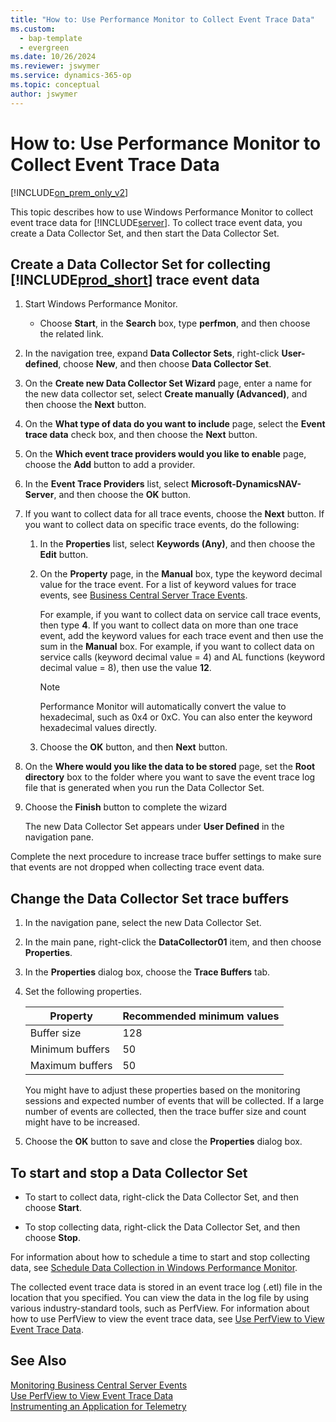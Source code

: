 ```yaml
---
title: "How to: Use Performance Monitor to Collect Event Trace Data"
ms.custom:
  - bap-template
  - evergreen
ms.date: 10/26/2024
ms.reviewer: jswymer
ms.service: dynamics-365-op
ms.topic: conceptual
author: jswymer
---
```

# How to: Use Performance Monitor to Collect Event Trace Data

[!INCLUDE[on_prem_only_v2](../developer/includes/on_prem_only_v2.md)]

This topic describes how to use Windows Performance Monitor to collect event trace data for [!INCLUDE[server](../developer/includes/server.md)]. To collect trace event data, you create a Data Collector Set, and then start the Data Collector Set.  
  
## Create a Data Collector Set for collecting [!INCLUDE[prod_short](../developer/includes/prod_short.md)] trace event data  
  
1.  Start Windows Performance Monitor.  
  
    -   Choose **Start**, in the **Search** box, type **perfmon**, and then choose the related link.  
  
2.  In the navigation tree, expand **Data Collector Sets**, right-click **User-defined**, choose **New**, and then choose **Data Collector Set**.  
  
3.  On the **Create new Data Collector Set Wizard** page, enter a name for the new data collector set, select **Create manually \(Advanced\)**, and then choose the **Next** button.  
  
4.  On the **What type of data do you want to include** page, select the **Event trace data** check box, and then choose the **Next** button.  
  
5.  On the **Which event trace providers would you like to enable** page, choose the **Add** button to add a provider.  
  
6.  In the **Event Trace Providers** list, select **Microsoft-DynamicsNAV-Server**, and then choose the **OK** button.  
  
7.  If you want to collect data for all trace events, choose the **Next** button. If you want to collect data on specific trace events, do the following:  
  
    1.  In the **Properties** list, select **Keywords \(Any\)**, and then choose the **Edit** button.  
  
    2.  On the **Property** page, in the **Manual** box, type the keyword decimal value for the trace event. For a list of keyword values for trace events, see [Business Central Server Trace Events](server-trace-events.md).  
  
         For example, if you want to collect data on service call trace events, then type **4**. If you want to collect data on more than one trace event, add the keyword values for each trace event and then use the sum in the **Manual** box. For example, if you want to collect data on service calls \(keyword decimal value = 4\) and AL functions \(keyword decimal value = 8\), then use the value **12**.  
  
        > [!NOTE]  
        >  Performance Monitor will automatically convert the value to hexadecimal, such as 0x4 or 0xC. You can also enter the keyword hexadecimal values directly.  
  
    3.  Choose the **OK** button, and then **Next** button.  
  
8.  On the **Where would you like the data to be stored** page, set the **Root directory** box to the folder where you want to save the event trace log file that is generated when you run the Data Collector Set.  
  
9. Choose the **Finish** button to complete the wizard  
  
     The new Data Collector Set appears under **User Defined** in the navigation pane.  
  
 Complete the next procedure to increase trace buffer settings to make sure that events are not dropped when collecting trace event data.  
  
## Change the Data Collector Set trace buffers  
  
1.  In the navigation pane, select the new Data Collector Set.  
  
2.  In the main pane, right-click the **DataCollector01** item, and then choose **Properties**.  
  
3.  In the **Properties** dialog box, choose the **Trace Buffers** tab.  
  
4.  Set the following properties.  
  
    |Property|Recommended minimum values|  
    |--------------|--------------------------------|  
    |Buffer size|128|  
    |Minimum buffers|50|  
    |Maximum buffers|50|  
  
     You might have to adjust these properties based on the monitoring sessions and expected number of events that will be collected. If a large number of events are collected, then the trace buffer size and count might have to be increased.  
  
5.  Choose the **OK** button to save and close the **Properties** dialog box.  
  
##  <a name="StartDataCollectorSet"></a> To start and stop a Data Collector Set  
  
-   To start to collect data, right-click the Data Collector Set, and then choose **Start**.  
  
-   To stop collecting data, right-click the Data Collector Set, and then choose **Stop**.  
  
 For information about how to schedule a time to start and stop collecting data, see [Schedule Data Collection in Windows Performance Monitor](/previous-versions/windows/it-pro/windows-server-2008-R2-and-2008/cc722312(v=ws.11)).  
  
 The collected event trace data is stored in an event trace log \(.etl\) file in the location that you specified. You can view the data in the log file by using various industry-standard tools, such as PerfView. For information about how to use PerfView to view the event trace data, see [Use PerfView to View Event Trace Data](monitor-use-perfview-view-event-trace-data.md).  
  
## See Also  
 [Monitoring Business Central Server Events](monitor-server-events.md)   
 [Use PerfView to View Event Trace Data](monitor-use-perfview-view-event-trace-data.md)  
 [Instrumenting an Application for Telemetry](../developer/devenv-instrument-application-for-telemetry.md)